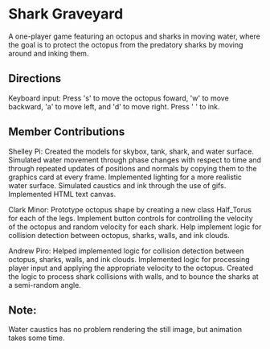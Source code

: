 # Shark Graveyard

A one-player game featuring an octopus and sharks in moving water, where the goal is to protect the octopus from the predatory sharks by moving around and inking them.

## Directions

Keyboard input:
Press 's' to move the octopus foward,
'w' to move backward,
'a' to move left, and
'd' to move right.
Press ' ' to ink.

## Member Contributions

Shelley Pi: Created the models for skybox, tank, shark, and water surface. Simulated water movement through phase changes with respect to time and through repeated updates of positions and normals by copying them to the graphics card at every frame. Implemented lighting for a more realistic water surface. Simulated caustics and ink through the use of gifs. Implemented HTML text canvas.

Clark Minor: Prototype octopus shape by creating a new class Half_Torus for each of the legs. Implement button controls for controlling the velocity of the octopus and random velocity for each shark. Help implement logic for collision detection between octopus, sharks, walls, and ink clouds.

Andrew Piro: Helped implemented logic for collision detection between octopus, sharks, walls, and ink clouds. Implemented logic for processing player input and applying the appropriate velocity to the octopus. Created the logic to process shark collisions with walls, and to bounce the sharks at a semi-random angle.

## Note:
Water caustics has no problem rendering the still image, but animation takes some time.
